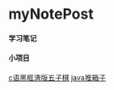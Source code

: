 # myNotePost
#### 学习笔记

#### 小项目
[c语黑框渣版五子棋](./c/summary.md)
[java推箱子](http://mp.weixin.qq.com/s/-dig_0yHyFSOOogVx_od7w)
